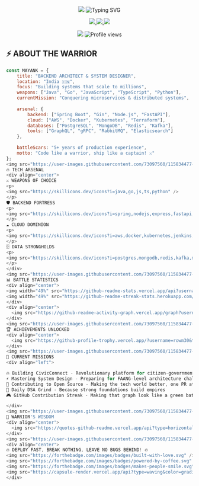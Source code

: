 <div align="center">
  
<img src="https://capsule-render.vercel.app/api?type=waving&color=gradient&customColorList=0,2,2,5,30&height=200&section=header&text=MAYANK%20VERMA&fontSize=90&fontAlignY=35&animation=twinkling&fontColor=gradient" />

<img src="https://readme-typing-svg.herokuapp.com?font=Fira+Code&size=25&pause=1000&color=FF6B6B&center=true&vCenter=true&random=false&width=600&height=70&lines=Backend+Architect+%F0%9F%9A%80;System+Design+Expert+%F0%9F%92%BB;Problem+Solver+%F0%9F%8E%AF;Building+The+Future+%F0%9F%94%A5" alt="Typing SVG" />

<p align="center">
  <a href="https://linkedin.com/in/mayank-ml">
    <img src="https://img.shields.io/badge/LinkedIn-0077B5?style=for-the-badge&logo=linkedin&logoColor=white&labelColor=0077B5&color=0077B5" />
  </a>
  <a href="https://twitter.com/solver9063">
    <img src="https://img.shields.io/badge/Twitter-1DA1F2?style=for-the-badge&logo=twitter&logoColor=white&labelColor=1DA1F2&color=1DA1F2" />
  </a>
  <a href="mailto:rowm30@gmail.com">
    <img src="https://img.shields.io/badge/Gmail-D14836?style=for-the-badge&logo=gmail&logoColor=white&labelColor=D14836&color=D14836" />
  </a>
</p>

<img src="https://user-images.githubusercontent.com/73097560/115834477-dbab4500-a447-11eb-908a-139a6edaec5c.gif">

<img src="https://komarev.com/ghpvc/?username=rowm30&color=FF6B6B&style=for-the-badge&label=PROFILE+VIEWS" alt="Profile views" />

</div>

## ⚡ ABOUT THE WARRIOR

```javascript
const MAYANK = {
    title: "BACKEND ARCHITECT & SYSTEM DESIGNER",
    location: "India 🇮🇳",
    focus: "Building systems that scale to millions",
    weapons: ["Java", "Go", "JavaScript", "TypeScript", "Python"],
    currentMission: "Conquering microservices & distributed systems",
    
    arsenal: {
        backend: ["Spring Boot", "Gin", "Node.js", "FastAPI"],
        cloud: ["AWS", "Docker", "Kubernetes", "Terraform"],
        databases: ["PostgreSQL", "MongoDB", "Redis", "Kafka"],
        tools: ["GraphQL", "gRPC", "RabbitMQ", "Elasticsearch"]
    },
    
    battleScars: "5+ years of production experience",
    motto: "Code like a warrior, ship like a captain! ⚔️"
};
<img src="https://user-images.githubusercontent.com/73097560/115834477-dbab4500-a447-11eb-908a-139a6edaec5c.gif">
🔥 TECH ARSENAL
<div align="center">
⚔️ WEAPONS OF CHOICE
<p>
<img src="https://skillicons.dev/icons?i=java,go,js,ts,python" />
</p>
🛡️ BACKEND FORTRESS
<p>
<img src="https://skillicons.dev/icons?i=spring,nodejs,express,fastapi,django" />
</p>
☁️ CLOUD DOMINION
<p>
<img src="https://skillicons.dev/icons?i=aws,docker,kubernetes,jenkins,githubactions" />
</p>
🗄️ DATA STRONGHOLDS
<p>
<img src="https://skillicons.dev/icons?i=postgres,mongodb,redis,kafka,mysql" />
</p>
</div>
<img src="https://user-images.githubusercontent.com/73097560/115834477-dbab4500-a447-11eb-908a-139a6edaec5c.gif">
📊 BATTLE STATISTICS
<div align="center">
<img width="49%" src="https://github-readme-stats.vercel.app/api?username=rowm30&show_icons=true&theme=radical&bg_color=0D1117&border_color=FF6B6B&icon_color=FF6B6B&title_color=FF6B6B&text_color=FFFFFF" />
<img width="49%" src="https://github-readme-streak-stats.herokuapp.com/?user=rowm30&theme=radical&background=0D1117&border=FF6B6B&stroke=FF6B6B&ring=FF6B6B&fire=FF6B6B&currStreakLabel=FF6B6B" />
</div>
<div align="center">
  <img src="https://github-readme-activity-graph.vercel.app/graph?username=rowm30&custom_title=CONTRIBUTION%20BATTLEFIELD&bg_color=0D1117&color=FF6B6B&line=FF6B6B&point=FFFFFF&area=true&hide_border=true" />
</div>
<img src="https://user-images.githubusercontent.com/73097560/115834477-dbab4500-a447-11eb-908a-139a6edaec5c.gif">
🏆 ACHIEVEMENTS UNLOCKED
<div align="center">
  <img src="https://github-profile-trophy.vercel.app/?username=rowm30&theme=radical&no-frame=false&no-bg=false&column=7&margin-w=4&margin-h=4" />
</div>
<img src="https://user-images.githubusercontent.com/73097560/115834477-dbab4500-a447-11eb-908a-139a6edaec5c.gif">
🎯 CURRENT MISSIONS
<div align="left">

🔥 Building CivicConnect - Revolutionary platform for citizen-government interaction
⚡ Mastering System Design - Preparing for FAANG-level architecture challenges
🚀 Contributing to Open Source - Making the tech world better, one PR at a time
💪 Daily DSA Grind - Because strong foundations build empires
🎮 GitHub Contribution Streak - Making that graph look like a green battlefield

</div>
<img src="https://user-images.githubusercontent.com/73097560/115834477-dbab4500-a447-11eb-908a-139a6edaec5c.gif">
💭 WARRIOR'S WISDOM
<div align="center">
  <img src="https://quotes-github-readme.vercel.app/api?type=horizontal&theme=radical&animation=grow_out_in" />
</div>
<img src="https://user-images.githubusercontent.com/73097560/115834477-dbab4500-a447-11eb-908a-139a6edaec5c.gif">
<div align="center">
🔥 DEPLOY FAST, BREAK NOTHING, LEAVE NO BUGS BEHIND! 🔥
<img src="https://forthebadge.com/images/badges/built-with-love.svg" />
<img src="https://forthebadge.com/images/badges/powered-by-coffee.svg" />
<img src="https://forthebadge.com/images/badges/makes-people-smile.svg" />
<img src="https://capsule-render.vercel.app/api?type=waving&color=gradient&customColorList=0,2,2,5,30&height=100&section=footer&animation=twinkling" />
</div>
```
